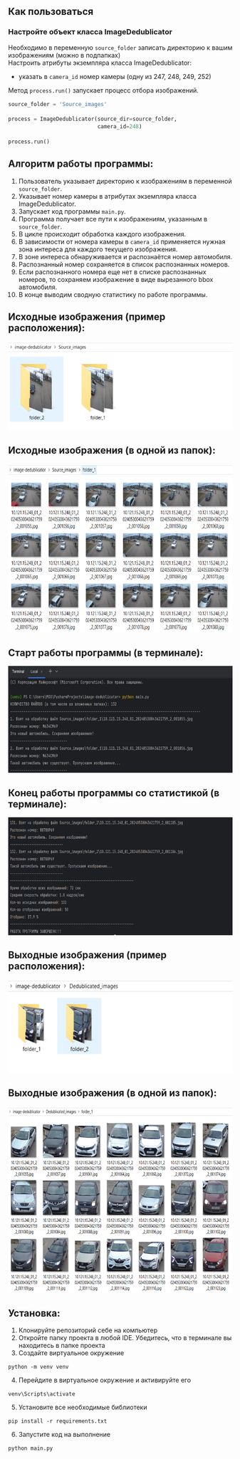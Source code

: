 ## Как пользоваться
### Настройте объект класса ImageDedublicator
Необходимо в переменную `source_folder` записать директорию к вашим изображениям (можно в подпапках)  
Настроить атрибуты экземпляра класса ImageDedublicator:  
 - указать в `camera_id` номер камеры (одну из 247, 248, 249, 252)

Метод `process.run()` запускает процесс отбора изображений.  

```python
source_folder = 'Source_images'

process = ImageDedublicator(source_dir=source_folder,
                            camera_id=248)

process.run()
```

## Алгоритм работы программы:  
1. Пользователь указывает директорию к изображениям в переменной `source_folder`.  
2. Указывает номер камеры в атрибутах экземпляра класса ImageDedublicator.  
3. Запускает код программы `main.py`.  
4. Программа получает все пути к изображениям, указанным в `source_folder`.  
5. В цикле происходит обработка каждого изображения.  
6. В зависимости от номера камеры в `camera_id` применяется нужная зона интереса для каждого текущего изображения.    
7. В зоне интереса обнаруживается и распознаётся номер автомобиля.   
8. Распознанный номер сохраняется в список распознанных номеров.  
9. Если распознанного номера еще нет в списке распознанных номеров, то сохраняем изображение в виде вырезанного bbox автомобиля.  
10. В конце выводим сводную статистику по работе программы.  

## Исходные изображения (пример расположения):  
<img src="Materials/start_folder.PNG" height="200">

## Исходные изображения (в одной из папок):  
<img src="Materials/start_folder_in.PNG" height="380">

## Старт работы программы (в терминале):  
<img src="Materials/run_1.PNG" height="240">

## Конец работы программы со статистикой (в терминале):  
<img src="Materials/run_2.PNG" height="265">

## Выходные изображения (пример расположения):  
<img src="Materials/out_folder.PNG" height="210">

## Выходные изображения (в одной из папок):  
<img src="Materials/out_folder_in.PNG" height="420">

## Установка:  
1. Клонируйте репозиторий себе на компьютер
2. Откройте папку проекта в любой IDE. Убедитесь, что в терминале вы находитесь в папке проекта
3. Создайте виртуальное окружение  
```shell
python -m venv venv
```
4. Перейдите в виртуальное окружение и активируйте его
```shell
venv\Scripts\activate
``` 
5. Установите все необходимые библиотеки 
```shell
pip install -r requirements.txt
```
6. Запустите код на выполнение
```shell
python main.py
```
